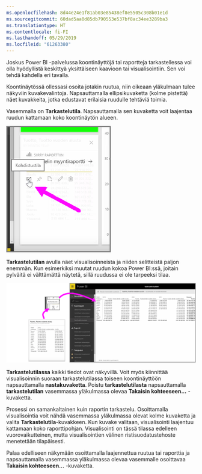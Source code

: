 ```yaml
---
ms.openlocfilehash: 8d44e24e1f81ab03e85438ef8e5505c308b01e1d
ms.sourcegitcommit: 60dad5aa0d85db790553e537bf8ac34ee3289ba3
ms.translationtype: HT
ms.contentlocale: fi-FI
ms.lasthandoff: 05/29/2019
ms.locfileid: "61263380"
---
```

Joskus Power BI -palvelussa koontinäyttöjä tai raportteja tarkastellessa voi olla hyödyllistä keskittyä yksittäiseen kaavioon tai visualisointiin. Sen voi tehdä kahdella eri tavalla.

Koontinäytössä ollessasi osoita jotakin ruutua, niin oikeaan yläkulmaan tulee näkyviin kuvakevalintoja. Napsauttamalla ellipsikuvaketta (kolme pistettä) näet kuvakkeita, jotka edustavat erilaisia ruudulle tehtäviä toimia.

Vasemmalla on **Tarkastelutila**. Napsauttamalla sen kuvaketta voit laajentaa ruudun kattamaan koko koontinäytön alueen.

![](media/4-4b-display-visuals-tiles-fullscreen/4-4b_1.png)

**Tarkastelutilan** avulla näet visualisoinneista ja niiden selitteistä paljon enemmän. Kun esimerkiksi muutat ruudun kokoa Power BI:ssä, joitain pylväitä ei välttämättä näytetä, sillä ruudussa ei ole tarpeeksi tilaa.

![](media/4-4b-display-visuals-tiles-fullscreen/4-4b_2.png)

**Tarkastelutilassa** kaikki tiedot ovat näkyvillä. Voit myös kiinnittää visualisoinnin suoraan tarkastelutilassa toiseen koontinäyttöön napsauttamalla **nastakuvaketta**. Poistu **tarkastelutilasta** napsauttamalla **tarkastelutilan** vasemmassa yläkulmassa olevaa **Takaisin kohteeseen...** -kuvaketta.

Prosessi on samankaltainen kuin raportin tarkastelu. Osoittamalla visualisointia voit nähdä vasemmassa yläkulmassa olevat kolme kuvaketta ja valita **Tarkastelutila**-kuvakkeen. Kun kuvake valitaan, visualisointi laajentuu kattamaan koko raporttipohjan. Visualisointi on tässä tilassa edelleen vuorovaikutteinen, mutta visualisointien välinen ristisuodatustehoste menetetään tilapäisesti.

Palaa edelliseen näkymään osoittamalla laajennettua ruutua tai raporttia ja napsauttamalla vasemmassa yläkulmassa olevaa vasemmalle osoittavaa **Takaisin kohteeseen...** -kuvaketta.

